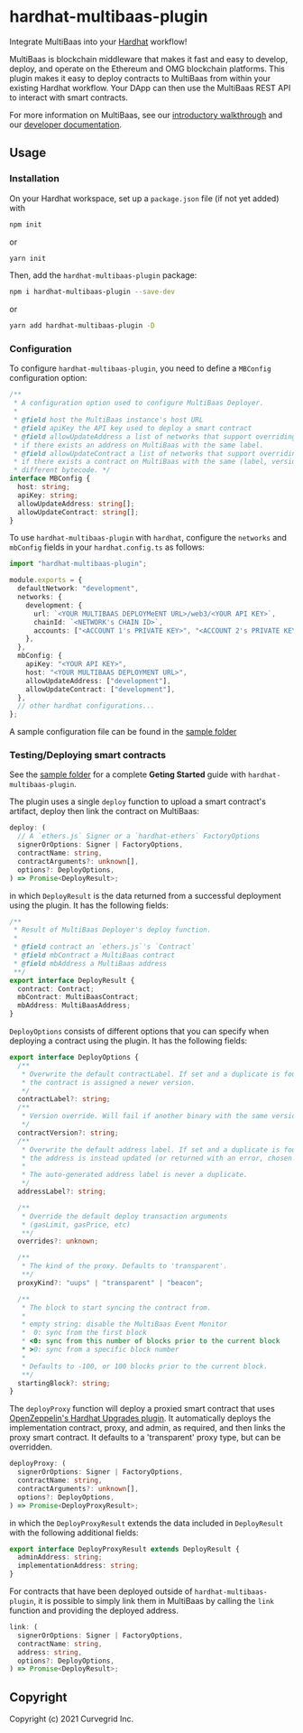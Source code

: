 # hardhat-multibaas-plugin

Integrate MultiBaas into your [Hardhat](https://hardhat.org/getting-started/) workflow!

MultiBaas is blockchain middleware that makes it fast and easy to develop, deploy, and operate on the Ethereum and OMG blockchain platforms. This plugin makes it easy to deploy contracts to MultiBaas from within your existing Hardhat workflow. Your DApp can then use the MultiBaas REST API to interact with smart contracts.

For more information on MultiBaas, see our [introductory walkthrough](https://www.curvegrid.com/blog/2020-04-06-multibaas-intro/) and our [developer documentation](https://www.curvegrid.com/docs/).

## Usage

### Installation

On your Hardhat workspace, set up a `package.json` file (if not yet added) with

```bash
npm init
```

or

```bash
yarn init
```

Then, add the `hardhat-multibaas-plugin` package:

```bash
npm i hardhat-multibaas-plugin --save-dev
```

or

```bash
yarn add hardhat-multibaas-plugin -D
```

### Configuration

To configure `hardhat-multibaas-plugin`, you need to define a `MBConfig` configuration option:

```typescript
/**
 * A configuration option used to configure MultiBaas Deployer.
 *
 * @field host the MultiBaas instance's host URL
 * @field apiKey the API key used to deploy a smart contract
 * @field allowUpdateAddress a list of networks that support overriding an address
 * if there exists an address on MultiBaas with the same label.
 * @field allowUpdateContract a list of networks that support overriding a contract
 * if there exists a contract on MultiBaas with the same (label, version) but
 * different bytecode. */
interface MBConfig {
  host: string;
  apiKey: string;
  allowUpdateAddress: string[];
  allowUpdateContract: string[];
}
```

To use `hardhat-multibaas-plugin` with `hardhat`, configure the `networks` and `mbConfig` fields in your `hardhat.config.ts` as follows:

```typescript
import "hardhat-multibaas-plugin";

module.exports = {
  defaultNetwork: "development",
  networks: {
    development: {
      url: `<YOUR MULTIBAAS DEPLOYMeENT URL>/web3/<YOUR API KEY>`,
      chainId: `<NETWORK's CHAIN ID>`,
      accounts: ["<ACCOUNT 1's PRIVATE KEY>", "<ACCOUNT 2's PRIVATE KEY>"],
    },
  },
  mbConfig: {
    apiKey: "<YOUR API KEY>",
    host: "<YOUR MULTIBAAS DEPLOYMENT URL>",
    allowUpdateAddress: ["development"],
    allowUpdateContract: ["development"],
  },
  // other hardhat configurations...
};
```

A sample configuration file can be found in the [sample folder](./sample/hardhat.config.ts)

### Testing/Deploying smart contracts

See the [sample folder](./sample) for a complete **Geting Started** guide with `hardhat-multibaas-plugin`.

The plugin uses a single `deploy` function to upload a smart contract's artifact, deploy then link the contract on MultiBaas:

```typescript
deploy: (
  // A `ethers.js` Signer or a `hardhat-ethers` FactoryOptions
  signerOrOptions: Signer | FactoryOptions,
  contractName: string,
  contractArguments?: unknown[],
  options?: DeployOptions,
) => Promise<DeployResult>;
```

in which `DeployResult` is the data returned from a successful deployment using the plugin. It has the following fields:

```typescript
/**
 * Result of MultiBaas Deployer's deploy function.
 *
 * @field contract an `ethers.js`'s `Contract`
 * @field mbContract a MultiBaas contract
 * @field mbAddress a MultiBaas address
 **/
export interface DeployResult {
  contract: Contract;
  mbContract: MultiBaasContract;
  mbAddress: MultiBaasAddress;
}
```

`DeployOptions` consists of different options that you can specify when deploying a contract using the plugin. It has the following fields:

```typescript
export interface DeployOptions {
  /**
   * Overwrite the default contractLabel. If set and a duplicate is found,
   * the contract is assigned a newer version.
   */
  contractLabel?: string;
  /**
   * Version override. Will fail if another binary with the same version is found.
   */
  contractVersion?: string;
  /**
   * Overwrite the default address label. If set and a duplicate is found,
   * the address is instead updated (or returned with an error, chosen by global setting `allowUpdateAddress`).
   *
   * The auto-generated address label is never a duplicate.
   */
  addressLabel?: string;

  /**
   * Override the default deploy transaction arguments
   * (gasLimit, gasPrice, etc)
   **/
  overrides?: unknown;

  /**
   * The kind of the proxy. Defaults to 'transparent'.
   **/
  proxyKind?: "uups" | "transparent" | "beacon";

  /**
   * The block to start syncing the contract from.
   *
   * empty string: disable the MultiBaas Event Monitor
   *  0: sync from the first block
   * <0: sync from this number of blocks prior to the current block
   * >0: sync from a specific block number
   *
   * Defaults to -100, or 100 blocks prior to the current block.
   **/
  startingBlock?: string;
}
```

The `deployProxy` function will deploy a proxied smart contract that uses [OpenZeppelin's Hardhat Upgrades plugin](https://docs.openzeppelin.com/upgrades-plugins/1.x/hardhat-upgrades). It automatically deploys the implementation contract, proxy, and admin, as required, and then links the proxy smart contract. It defaults to a 'transparent' proxy type, but can be overridden.

```typescript
deployProxy: (
  signerOrOptions: Signer | FactoryOptions,
  contractName: string,
  contractArguments?: unknown[],
  options?: DeployOptions,
) => Promise<DeployProxyResult>;
```

in which the `DeployProxyResult` extends the data included in `DeployResult` with the following additional fields:

```typescript
export interface DeployProxyResult extends DeployResult {
  adminAddress: string;
  implementationAddress: string;
}
```

For contracts that have been deployed outside of `hardhat-multibaas-plugin`, it is possible to simply link them in MultiBaas by calling the `link` function and providing the deployed address.

```typescript
link: (
  signerOrOptions: Signer | FactoryOptions,
  contractName: string,
  address: string,
  options?: DeployOptions,
) => Promise<DeployResult>;
```

## Copyright

Copyright (c) 2021 Curvegrid Inc.
